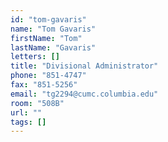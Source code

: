 ```yaml
---
id: "tom-gavaris"
name: "Tom Gavaris"
firstName: "Tom"
lastName: "Gavaris"
letters: []
title: "Divisional Administrator"
phone: "851-4747"
fax: "851-5256"
email: "tg2294@cumc.columbia.edu"
room: "508B"
url: ""
tags: []
---
```

